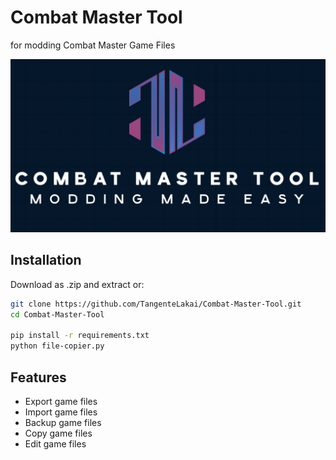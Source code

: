
# Combat Master Tool

for modding Combat Master Game Files

![banner](https://raw.githubusercontent.com/TangenteLakai/Combat-Master-Tool/refs/heads/main/img/banner.jpeg)

## Installation

Download as .zip and extract or:

```bash
git clone https://github.com/TangenteLakai/Combat-Master-Tool.git
cd Combat-Master-Tool

pip install -r requirements.txt
python file-copier.py
```




## Features

- Export game files
- Import game files
- Backup game files
- Copy  game files
- Edit  game files

